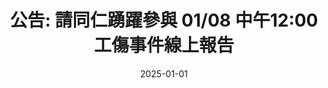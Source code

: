 ---
layout: 2025-01-01-WorkplaceInjury
title: "公告: 請同仁踴躍參與 01/08 中午12:00 工傷事件線上報告"
title_zh: "職場傷害事件報告: X光片扎傷事件"
title_en: "Workplace Injury Report: X-ray Film Induced Injury"
date: 2025-01-01
description: "職場傷害事件報告: X光片扎傷事件"
--- 